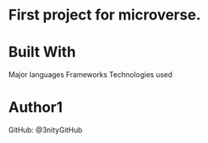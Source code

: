# First project for microverse.
# Built With
Major languages
Frameworks
Technologies used
# Author1

GitHub: @3nityGitHub